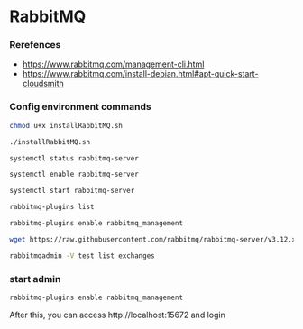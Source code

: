 # RabbitMQ

### Rerefences
- https://www.rabbitmq.com/management-cli.html
- https://www.rabbitmq.com/install-debian.html#apt-quick-start-cloudsmith

### Config environment commands
```sh
chmod u+x installRabbitMQ.sh

./installRabbitMQ.sh

systemctl status rabbitmq-server

systemctl enable rabbitmq-server

systemctl start rabbitmq-server

rabbitmq-plugins list

rabbitmq-plugins enable rabbitmq_management

wget https://raw.githubusercontent.com/rabbitmq/rabbitmq-server/v3.12.x/deps/rabbitmq_management/bin/rabbitmqadmin

rabbitmqadmin -V test list exchanges
```

### start admin
```sh
rabbitmq-plugins enable rabbitmq_management
```
After this, you can access http://localhost:15672 and login
